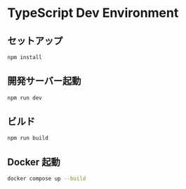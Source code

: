 # TypeScript Dev Environment

## セットアップ

```bash
npm install
```

## 開発サーバー起動

```bash
npm run dev
```

## ビルド

```bash
npm run build
```

## Docker 起動

```bash
docker compose up --build
```
